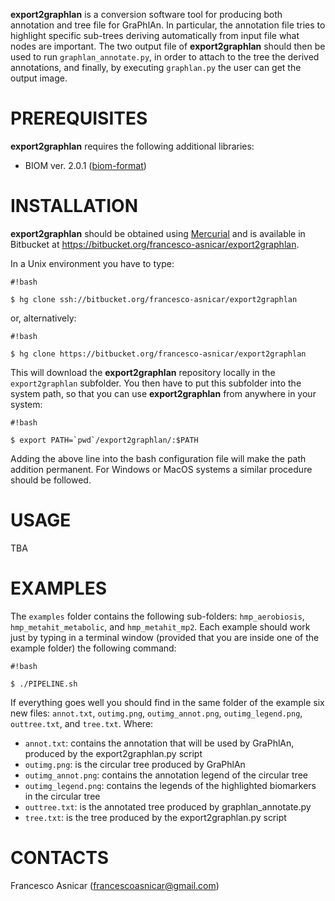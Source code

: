 **export2graphlan** is a conversion software tool for producing both annotation and tree file for GraPhlAn. In particular, the annotation file tries to highlight specific sub-trees deriving automatically from input file what nodes are important. The two output file of **export2graphlan** should then be used to run ``graphlan_annotate.py``, in order to attach to the tree the derived annotations, and finally, by executing ``graphlan.py`` the user can get the output image.

# PREREQUISITES #

**export2graphlan** requires the following additional libraries:

* BIOM ver. 2.0.1 ([biom-format](http://biom-format.org))

# INSTALLATION #

**export2graphlan** should be obtained using [Mercurial](http://mercurial.selenic.com/) and is available in Bitbucket at https://bitbucket.org/francesco-asnicar/export2graphlan.

In a Unix environment you have to type:
```
#!bash

$ hg clone ssh://bitbucket.org/francesco-asnicar/export2graphlan
```
or, alternatively:
```
#!bash

$ hg clone https://bitbucket.org/francesco-asnicar/export2graphlan
```

This will download the **export2graphlan** repository locally in the ``export2graphlan`` subfolder. You then have to put this subfolder into the system path, so that you can use **export2graphlan** from anywhere in your system:
```
#!bash

$ export PATH=`pwd`/export2graphlan/:$PATH
```
Adding the above line into the bash configuration file will make the path addition permanent. For Windows or MacOS systems a similar procedure should be followed.

# USAGE #
TBA

# EXAMPLES #
The ``examples`` folder contains the following sub-folders: ``hmp_aerobiosis``, ``hmp_metahit_metabolic``, and ``hmp_metahit_mp2``.
Each example should work just by typing in a terminal window (provided that you are inside one of the example folder) the following command:
```
#!bash

$ ./PIPELINE.sh
```

If everything goes well you should find in the same folder of the example six new files: ``annot.txt``, ``outimg.png``, ``outimg_annot.png``, ``outimg_legend.png``, ``outtree.txt``, and ``tree.txt``. Where:

* ``annot.txt``: contains the annotation that will be used by GraPhlAn, produced by the export2graphlan.py script
* ``outimg.png``: is the circular tree produced by GraPhlAn
* ``outimg_annot.png``: contains the annotation legend of the circular tree
* ``outimg_legend.png``: contains the legends of the highlighted biomarkers in the circular tree
* ``outtree.txt``: is the annotated tree produced by graphlan_annotate.py
* ``tree.txt``: is the tree produced by the export2graphlan.py script

# CONTACTS #
Francesco Asnicar ([francescoasnicar@gmail.com](mailto:francescoasnicar@gmail.com))